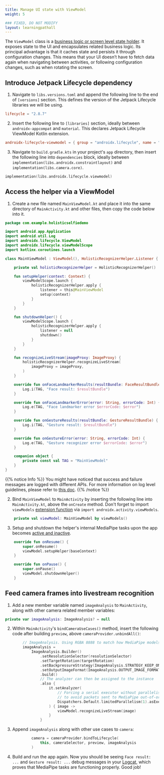 ```yaml
---
title: Manage UI state with ViewModel
weight: 5

### FIXED, DO NOT MODIFY
layout: learningpathall
---
```


The `ViewModel` class is a [business logic or screen level state holder](https://developer.android.com/topic/architecture/ui-layer/stateholders). It exposes state to the UI and encapsulates related business logic. Its principal advantage is that it caches state and persists it through configuration changes. This means that your UI doesn’t have to fetch data again when navigating between activities, or following configuration changes, such as when rotating the screen.

## Introduce Jetpack Lifecycle dependency

1. Navigate to `libs.versions.toml` and append the following line to the end of `[versions]` section. This defines the version of the Jetpack Lifecycle libraries we will be using.

```toml
lifecycle = "2.8.7"
```

2. Insert the following line to `[libraries]` section, ideally between `androidx-appcompat` and `material`. This declares Jetpack Lifecycle ViewModel Kotlin extension.

```toml
androidx-lifecycle-viewmodel = { group = "androidx.lifecycle", name = "lifecycle-viewmodel-ktx", version.ref = "lifecycle" }
```

3. Navigate to `build.gradle.kts` in your project's `app` directory, then insert the following line into `dependencies` block, ideally between `implementation(libs.androidx.constraintlayout)` and `implementation(libs.camera.core)`. 

```kotlin
implementation(libs.androidx.lifecycle.viewmodel)
```

## Access the helper via a ViewModel

1. Create a new file named `MainViewModel.kt` and place it into the same directory of `MainActivity.kt` and other files, then copy the code below into it.

```kotlin
package com.example.holisticselfiedemo

import android.app.Application
import android.util.Log
import androidx.lifecycle.ViewModel
import androidx.lifecycle.viewModelScope
import kotlinx.coroutines.launch

class MainViewModel : ViewModel(), HolisticRecognizerHelper.Listener {

    private val holisticRecognizerHelper = HolisticRecognizerHelper()

    fun setupHelper(context: Context) {
        viewModelScope.launch {
            holisticRecognizerHelper.apply {
                listener = this@MainViewModel
                setup(context)
            }
        }
    }

    fun shutdownHelper() {
        viewModelScope.launch {
            holisticRecognizerHelper.apply {
                listener = null
                shutdown()
            }
        }
    }

    fun recognizeLiveStream(imageProxy: ImageProxy) {
        holisticRecognizerHelper.recognizeLiveStream(
            imageProxy = imageProxy,
        )
    }

    override fun onFaceLandmarkerResults(resultBundle: FaceResultBundle) {
        Log.i(TAG, "Face result: $resultBundle")
    }

    override fun onFaceLandmarkerError(error: String, errorCode: Int) {
        Log.e(TAG, "Face landmarker error $errorCode: $error")
    }

    override fun onGestureResults(resultBundle: GestureResultBundle) {
        Log.i(TAG, "Gesture result: $resultBundle")
    }

    override fun onGestureError(error: String, errorCode: Int) {
        Log.e(TAG, "Gesture recognizer error $errorCode: $error")
    }

    companion object {
        private const val TAG = "MainViewModel"
    }
}
```

{{% notice Info %}}
You might have noticed that success and failure messages are logged with different APIs. For more information on log level guidelines, please refer to [this doc](https://source.android.com/docs/core/tests/debug/understanding-logging#log-level-guidelines). 
{{% /notice %}}

2. Bind `MainViewModel` to `MainActivity` by inserting the following line into `MainActivity.kt`, above the `onCreate` method. Don't forget to import `viewModels` [extension function](https://kotlinlang.org/docs/extensions.html#extension-functions) via `import androidx.activity.viewModels`.

```kotlin
    private val viewModel: MainViewModel by viewModels()
```

3. Setup and shutdown the helper's internal MediaPipe tasks upon the app becomes [active and inactive](https://developer.android.com/guide/components/activities/activity-lifecycle#alc).

```kotlin
    override fun onResume() {
        super.onResume()
        viewModel.setupHelper(baseContext)
    }

    override fun onPause() {
        super.onPause()
        viewModel.shutdownHelper()
    }
```

## Feed camera frames into livestream recognition

1. Add a new member variable named `imageAnalysis` to `MainActivity`, along with other camera related member variables:

```kotlin
private var imageAnalysis: ImageAnalysis? = null
```

2. Within `MainActivity`'s `bindCameraUseCases()` method, insert the following code after building `preview`, above `cameraProvider.unbindAll()`:

```kotlin
        // ImageAnalysis. Using RGBA 8888 to match how MediaPipe models work
        imageAnalysis =
            ImageAnalysis.Builder()
                .setResolutionSelector(resolutionSelector)
                .setTargetRotation(targetRotation)
                .setBackpressureStrategy(ImageAnalysis.STRATEGY_KEEP_ONLY_LATEST)
                .setOutputImageFormat(ImageAnalysis.OUTPUT_IMAGE_FORMAT_RGBA_8888)
                .build()
                // The analyzer can then be assigned to the instance
                .also {
                    it.setAnalyzer(
                        // Forcing a serial executor without parallelism
                        // to avoid packets sent to MediaPipe out-of-order
                        Dispatchers.Default.limitedParallelism(1).asExecutor()
                    ) { image ->
                        viewModel.recognizeLiveStream(image)
                    }
                }
```

3. Append `imageAnalysis` along with other use cases to `camera`:

```kotlin
            camera = cameraProvider.bindToLifecycle(
                this, cameraSelector, preview, imageAnalysis
            )
```

4. Build and run the app again. Now you should be seeing `Face result: ...` and `Gesture result: ...` debug messages in your [Logcat](https://developer.android.com/tools/logcat), which proves that MediaPipe tasks are functioning properly. Good job!

